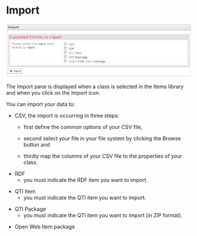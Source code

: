 <!--
parent:
    title: Manage_Items
author:
    - 'Jérôme Bogaerts'
created_at: '2012-03-19 19:22:07'
updated_at: '2013-03-13 13:33:25'
tags:
    - 'Manage Items'
-->

Import
======

![](../resources/Items-import.png)

The Import pane is displayed when a class is selected in the Items library and when you click on the Import icon.

You can import your data to:

-   CSV, the import is occurring in three steps:<br/>

    - first define the common options of your CSV file,<br/>

    - second select your file in your file system by clicking the Browse button and<br/>
    - thirdly map the columns of your CSV file to the properties of your class.

<!-- -->

-   RDF<br/>
    - you must indicate the RDF item you want to import.

<!-- -->

-   QTI Item<br/>
    - you must indicate the QTI item you want to import.

<!-- -->

-   QTI Package<br/>
    - you must indicate the QTI item you want to import (in ZIP format).

<!-- -->

-   Open Web Item package

